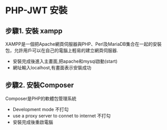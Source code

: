 # PHP-JWT 安裝

## 步驟1. 安裝 xampp
XAMPP是一個把Apache網頁伺服器與PHP、Perl及MariaDB集合在一起的安裝包，允許用戶可以在自己的電腦上輕易的建立網頁伺服器.

- 安裝完成後進入主畫面,把apache和mysql啟動(start)
- 網址輸入localhost,有畫面表示安裝成功

## 步驟2. 安裝Composer
Composer是PHP的軟體包管理系統

- Development mode 不打勾
- use a proxy server to connet to internet 不打勾
- 安裝完成後重啟電腦

